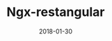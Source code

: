 ---
layout: site
title: "Ngx-restangular"
date: 2018-01-30
categories: [developer-tools]
version: 5.2.2
major: 5
minor: 2
patch: 2
slug: ngx-restangular
link: https://ngx-restangular.com/
submitter: 2muchcoffeecom
permalink: /sites/:slug
---